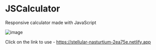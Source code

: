 # JSCalculator
Responsive calculator made with JavaScript


![image](https://user-images.githubusercontent.com/101275024/167258479-62409300-28ed-4f53-871d-667f2b8472e8.png)


Click on the link to use - https://stellular-nasturtium-2ea75e.netlify.app
